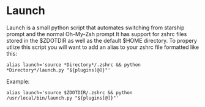 # Launch
Launch is a small python script that automates switching from starship prompt and the normal Oh-My-Zsh prompt
It has support for zshrc files stored in the $ZDOTDIR as well as the default $HOME directory.
To propery utlize this script you will want to add an alias to your zshrc file formatted like this:   

```alias launch='source *Directory*/.zshrc && python *Directory*/launch.py "${plugins[@]}"'```   

Example:   

```alias launch='source $ZDOTDIR/.zshrc && python /usr/local/bin/launch.py "${plugins[@]}"'```
